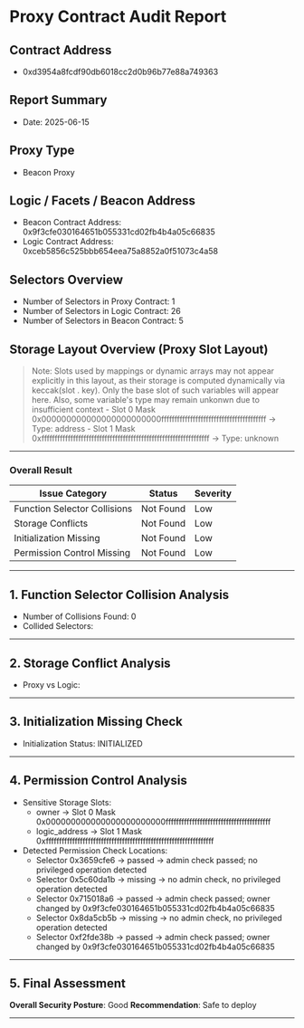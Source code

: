 # Proxy Contract Audit Report
## Contract Address
- 0xd3954a8fcdf90db6018cc2d0b96b77e88a749363

## Report Summary
- Date: 2025-06-15

## Proxy Type
- Beacon Proxy

## Logic / Facets / Beacon Address
- Beacon Contract Address: 0x9f3cfe030164651b055331cd02fb4b4a05c66835
- Logic Contract Address: 0xceb5856c525bbb654eea75a8852a0f51073c4a58

## Selectors Overview
- Number of Selectors in Proxy Contract: 1
- Number of Selectors in Logic Contract: 26
- Number of Selectors in Beacon Contract: 5

## Storage Layout Overview (Proxy Slot Layout)
> Note: Slots used by mappings or dynamic arrays may not appear explicitly in this layout, as their storage is computed dynamically via keccak(slot . key). Only the base slot of such variables will appear here. Also, some variable's type may remain unkonwn due to insufficient context
    - Slot 0 Mask 0x000000000000000000000000ffffffffffffffffffffffffffffffffffffffff → Type: address
    - Slot 1 Mask 0xffffffffffffffffffffffffffffffffffffffffffffffffffffffffffffffff → Type: unknown

---

### Overall Result
| Issue Category                  | Status  | Severity |
|--------------------------------|---------|----------|
| Function Selector Collisions    | Not Found | Low |
| Storage Conflicts               | Not Found | Low |
| Initialization Missing          | Not Found | Low |
| Permission Control Missing      | Not Found | Low |

---

## 1. Function Selector Collision Analysis
- Number of Collisions Found: 0
- Collided Selectors:

---

## 2. Storage Conflict Analysis
- Proxy vs Logic:

---

## 3. Initialization Missing Check
- Initialization Status: INITIALIZED

---

## 4. Permission Control Analysis
- Sensitive Storage Slots:
    - owner → Slot 0 Mask 0x000000000000000000000000ffffffffffffffffffffffffffffffffffffffff
    - logic_address → Slot 1 Mask 0xffffffffffffffffffffffffffffffffffffffffffffffffffffffffffffffff
- Detected Permission Check Locations:
    - Selector 0x3659cfe6 → passed → admin check passed; no privileged operation detected
    - Selector 0x5c60da1b → missing → no admin check, no privileged operation detected
    - Selector 0x715018a6 → passed → admin check passed; owner changed by 0x9f3cfe030164651b055331cd02fb4b4a05c66835
    - Selector 0x8da5cb5b → missing → no admin check, no privileged operation detected
    - Selector 0xf2fde38b → passed → admin check passed; owner changed by 0x9f3cfe030164651b055331cd02fb4b4a05c66835

---

## 5. Final Assessment
**Overall Security Posture**: Good
**Recommendation**: Safe to deploy

---
